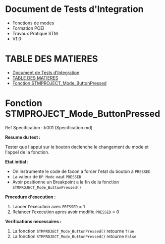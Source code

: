 # Document de Tests d'Integration

- Fonctions de modes
- Formation POEI
- Travaux Pratique STM
- V1.0

# TABLE DES MATIERES
- [Document de Tests d'Integration](#document-de-tests-dintegration)
- [TABLE DES MATIERES](#table-des-matieres)
- [Fonction STMPROJECT\_Mode\_ButtonPressed](#fonction-stmproject_mode_buttonpressed)

# Fonction STMPROJECT_Mode_ButtonPressed

Ref Spécification : b001 (Specification.md)

**Resume du test :**  

Tester que l'appui sur le bouton declenche le changement du mode et l'appel de la fonction.

**Etat initial :**

- On instrumente le code de facon a forcer l'etat du bouton a `PRESSED`
- La valeur de `BP_Mode` vaut `PRESSED`
- Avoir positionne un Breakpoint a la fin de la fonction `STMPROJECT_Mode_ButtonPressed()`

**Procedure d'execution :**

1. Lancer l'execution avec `PRESSED` = 1
2. Relancer l'execution apres avoir modifie `PRESSED` = 0

**Verifications necessaires :**

1. La fonction `STMPROJECT_Mode_ButtonPressed()` retourne `True`
2. La fonction `STMPROJECT_Mode_ButtonPressed()` retourne `False`
